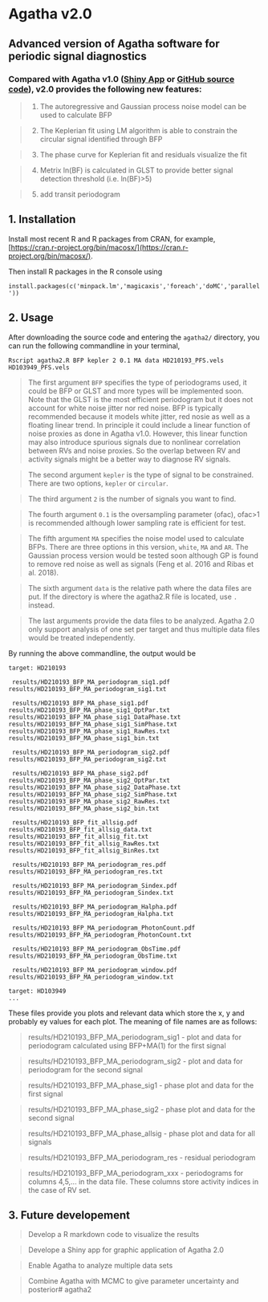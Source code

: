 # Agatha v2.0

## Advanced version of Agatha software for periodic signal diagnostics

### Compared with Agatha v1.0 ([Shiny App](https://phillippro.shinyapps.io/Agatha/) or [GitHub source code](https://github.com/phillippro/agatha)), v2.0 provides the following new features:

> 1. The autoregressive and Gaussian process noise model can be used to calculate BFP

> 2. The Keplerian fit using LM algorithm is able to constrain the circular signal identified through BFP

> 3. The phase curve for Keplerian fit and residuals visualize the fit

> 4. Metrix ln(BF) is calculated in GLST to provide better signal detection threshold (i.e. ln(BF)>5)

> 5. add transit periodogram

## 1. Installation

Install most recent R and R packages from CRAN, for example, [https://cran.r-project.org/bin/macosx/](https://cran.r-project.org/bin/macosx/).

Then install R packages in the R console using

`install.packages(c('minpack.lm','magicaxis','foreach','doMC','parallel'))`

## 2. Usage

After downloading the source code and entering the `agatha2/` directory, you can run the following commandline in your terminal,

`Rscript agatha2.R BFP kepler 2 0.1 MA data HD210193_PFS.vels HD103949_PFS.vels`

>The first argument `BFP` specifies the type of periodograms used, it could be BFP or GLST and more types will be implemented soon. Note that the GLST is the most efficient periodogram but it does not account for white noise jitter nor red noise. BFP is typically recommended because it models white jitter, red nosie as well as a floating linear trend. In principle it could include a linear function of noise proxies as done in Agatha v1.0. However, this linear function may also introduce spurious signals due to nonlinear correlation between RVs and noise proxies. So the overlap between RV and activity signals might be a better way to diagnose RV signals. 

>The second argument `kepler` is the type of signal to be constrained. There are two options, `kepler` or `circular`. 

>The third argument `2` is the number of signals you want to find.

>The fourth argument `0.1` is the oversampling parameter (ofac), ofac>1 is recommended although lower sampling rate is efficient for test.

>The fifth argument `MA` specifies the noise model used to calculate BFPs. There are three options in this version, `white`, `MA` and `AR`. The Gaussian process version would be tested soon although GP is found to remove red noise as well as signals (Feng et al. 2016 and Ribas et al. 2018). 

>The sixth argument `data` is the relative path where the data files are put. If the directory is where the agatha2.R file is located, use `.` instead.

>The last arguments provide the data files to be analyzed. Agatha 2.0 only support analysis of one set per target and thus multiple data files would be treated independently. 

By running the above commandline, the output would be

```
target: HD210193 

 results/HD210193_BFP_MA_periodogram_sig1.pdf 
results/HD210193_BFP_MA_periodogram_sig1.txt 

 results/HD210193_BFP_MA_phase_sig1.pdf 
results/HD210193_BFP_MA_phase_sig1_OptPar.txt 
results/HD210193_BFP_MA_phase_sig1_DataPhase.txt 
results/HD210193_BFP_MA_phase_sig1_SimPhase.txt 
results/HD210193_BFP_MA_phase_sig1_RawRes.txt 
results/HD210193_BFP_MA_phase_sig1_bin.txt 

 results/HD210193_BFP_MA_periodogram_sig2.pdf 
results/HD210193_BFP_MA_periodogram_sig2.txt 

 results/HD210193_BFP_MA_phase_sig2.pdf 
results/HD210193_BFP_MA_phase_sig2_OptPar.txt 
results/HD210193_BFP_MA_phase_sig2_DataPhase.txt 
results/HD210193_BFP_MA_phase_sig2_SimPhase.txt 
results/HD210193_BFP_MA_phase_sig2_RawRes.txt 
results/HD210193_BFP_MA_phase_sig2_bin.txt 

 results/HD210193_BFP_fit_allsig.pdf 
results/HD210193_BFP_fit_allsig_data.txt 
results/HD210193_BFP_fit_allsig_fit.txt 
results/HD210193_BFP_fit_allsig_RawRes.txt 
results/HD210193_BFP_fit_allsig_BinRes.txt 

 results/HD210193_BFP_MA_periodogram_res.pdf 
results/HD210193_BFP_MA_periodogram_res.txt 

 results/HD210193_BFP_MA_periodogram_Sindex.pdf 
results/HD210193_BFP_MA_periodogram_Sindex.txt 

 results/HD210193_BFP_MA_periodogram_Halpha.pdf 
results/HD210193_BFP_MA_periodogram_Halpha.txt 

 results/HD210193_BFP_MA_periodogram_PhotonCount.pdf 
results/HD210193_BFP_MA_periodogram_PhotonCount.txt 

 results/HD210193_BFP_MA_periodogram_ObsTime.pdf 
results/HD210193_BFP_MA_periodogram_ObsTime.txt 

 results/HD210193_BFP_MA_periodogram_window.pdf 
results/HD210193_BFP_MA_periodogram_window.txt 

target: HD103949 
...
```

These files provide you plots and relevant data which store the x, y and probably ey values for each plot. The meaning of file names are as follows:

>results/HD210193_BFP_MA_periodogram_sig1 - plot and data for periodogram calculated using BFP+MA(1) for the first signal

>results/HD210193_BFP_MA_periodogram_sig2 - plot and data for periodogram for the second signal

>results/HD210193_BFP_MA_phase_sig1 - phase plot and data for the first signal

>results/HD210193_BFP_MA_phase_sig2 - phase plot and data for the second signal

>results/HD210193_BFP_MA_phase_allsig - phase plot and data for all signals

>results/HD210193_BFP_MA_periodogram_res - residual periodogram

>results/HD210193_BFP_MA_periodogram_xxx - periodograms for columns 4,5,... in the data file. These columns store activity indices in the case of RV set. 

## 3. Future developement

>Develop a R markdown code to visualize the results

>Develope a Shiny app for graphic application of Agatha 2.0

>Enable Agatha to analyze multiple data sets

>Combine Agatha with MCMC to give parameter uncertainty and posterior# agatha2
